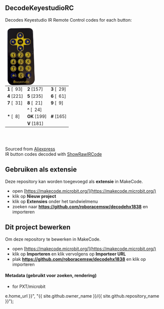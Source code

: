 ## DecodeKeyestudioRC
Decodes Keyestudio IR Remote Control codes for each button:

<img src="./KeyestudioRC_nbg.png"  width="20%" height="20%" align="left" alt="Keyestudio IR remote control"/>


|   |   |   |
|---|---|---|
| **1**  [&nbsp;&nbsp;93]| **2**  [157]| **3**  [&nbsp;&nbsp;29]|
| **4**  [221]| **5**  [235]| **6**  [&nbsp;&nbsp;61]|
| **7**  [&nbsp;&nbsp;31]| **8** [&nbsp;&nbsp;21]| **9**  [&nbsp;&nbsp;9]|
|      | **^** [&nbsp;&nbsp;24]|       |
| **\*** [&nbsp;&nbsp;8]|  **OK**  [199]| **#**  [165]|
|      | **V** [181]|       | 
<br clear="left"/>
<br/>

Sourced from <a href="https://nl.aliexpress.com/item/1005006463650651.html">Aliexpress</a> 
<br/>
IR button codes decoded with [ShowRawIRCode](../ShowRawIRCode)
## Gebruiken als extensie

Deze repository kan worden toegevoegd als **extensie** in MakeCode.

* open [https://makecode.microbit.org/](https://makecode.microbit.org/)
* klik op **Nieuw project**
* klik op **Extensies** onder het tandwielmenu
* zoeken naar **https://github.com/roboracemsw/decodehx1838** en importeren

## Dit project bewerken

Om deze repository te bewerken in MakeCode.

* open [https://makecode.microbit.org/](https://makecode.microbit.org/)
* klik op **Importeren** en klik vervolgens op **Importeer URL**
* plak **https://github.com/roboracemsw/decodehx1838** en klik op importeren

#### Metadata (gebruikt voor zoeken, rendering)

* for PXT/microbit
<script src="https://makecode.com/gh-pages-embed.js"></script><script>makeCodeRender("{{ site.makecode.home_url }}", "{{ site.github.owner_name }}/{{ site.github.repository_name }}");</script>e.home_url }}", "{{ site.github.owner_name }}/{{ site.github.repository_name }}");</script>
